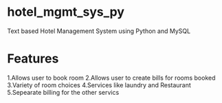 # hotel_mgmt_sys_py
Text based Hotel Management System using Python and MySQL
# Features
1.Allows user to book room
2.Allows user to create bills for rooms booked 
3.Variety of room choices
4.Services like laundry and Restaurant
5.Sepearate billing for the other servics
